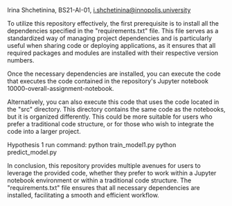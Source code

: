 Irina Shchetinina, BS21-AI-01, i.shchetinina@innopolis.university

To utilize this repository effectively, the first prerequisite is to install all the dependencies specified in the "requirements.txt" file. This file serves as a standardized way of managing project dependencies and is particularly useful when sharing code or deploying applications, as it ensures that all required packages and modules are installed with their respective version numbers.

Once the necessary dependencies are installed, you can execute the code that executes the code contained in the repository's Jupyter notebook 10000-overall-assignment-notebook. 


Alternatively, you can also execute this code that uses the code located in the "src" directory. This directory contains the same code as the notebooks, but it is organized differently. This could be more suitable for users who prefer a traditional code structure, or for those who wish to integrate the code into a larger project.

Hypothesis 1
run command:
python train_model1.py
python predict_model.py



In conclusion, this repository provides multiple avenues for users to leverage the provided code, whether they prefer to work within a Jupyter notebook environment or within a traditional code structure. The "requirements.txt" file ensures that all necessary dependencies are installed, facilitating a smooth and efficient workflow.
